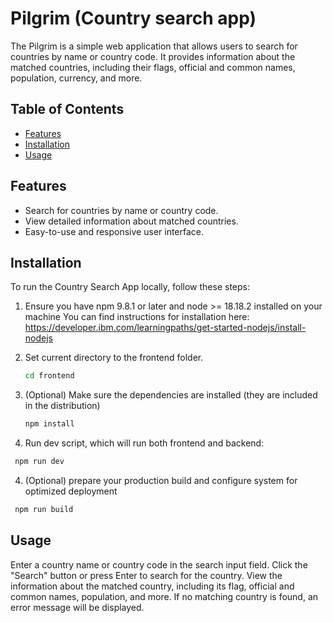# Pilgrim (Country search app)

The Pilgrim is a simple web application that allows users to search for countries by name or country code. It provides information about the matched countries, including their flags, official and common names, population, currency, and more.

## Table of Contents
- [Features](#features)
- [Installation](#installation)
- [Usage](#usage)

## Features

- Search for countries by name or country code.
- View detailed information about matched countries.
- Easy-to-use and responsive user interface.

## Installation

To run the Country Search App locally, follow these steps:

1. Ensure you have npm 9.8.1 or later 
and node >= 18.18.2 installed on your machine
You can find instructions for installation here:
https://developer.ibm.com/learningpaths/get-started-nodejs/install-nodejs

2. Set current directory to the frontend folder. 

   ```bash
   cd frontend

3. (Optional) Make sure the dependencies are installed
   (they are included in the distribution)
     ```bash
   npm install
3. Run dev script, which will run both frontend and backend:

  ```bash
   npm run dev
   ```

4. (Optional) prepare your production build and configure system for optimized deployment
  ```bash
   npm run build
   ```

## Usage
Enter a country name or country code in the search input field.
Click the "Search" button or press Enter to search for the country.
View the information about the matched country, including its flag, official and common names, population, and more.
If no matching country is found, an error message will be displayed.
